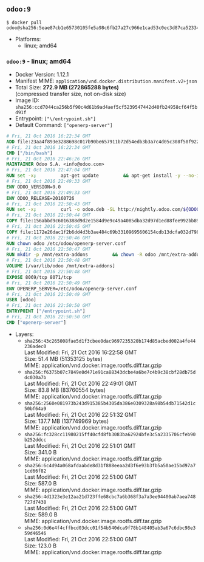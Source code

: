 ## `odoo:9`

```console
$ docker pull odoo@sha256:5eae87cb1e65730105fe5a98c6fb27a27c966e1cad53c0ec3d87ca523346cf4f
```

-	Platforms:
	-	linux; amd64

### `odoo:9` - linux; amd64

-	Docker Version: 1.12.1
-	Manifest MIME: `application/vnd.docker.distribution.manifest.v2+json`
-	Total Size: **272.9 MB (272865288 bytes)**  
	(compressed transfer size, not on-disk size)
-	Image ID: `sha256:ccd7044ca256b5f90c4d61b9ad4aef5cf5239547442d40fb24958cf64f5bd91f`
-	Entrypoint: `["\/entrypoint.sh"]`
-	Default Command: `["openerp-server"]`

```dockerfile
# Fri, 21 Oct 2016 16:22:34 GMT
ADD file:23aa4f893e3288698c017b90be657911b72d54edb3b3a7c4d05c308f50f9228f in / 
# Fri, 21 Oct 2016 16:22:34 GMT
CMD ["/bin/bash"]
# Fri, 21 Oct 2016 22:46:26 GMT
MAINTAINER Odoo S.A. <info@odoo.com>
# Fri, 21 Oct 2016 22:47:04 GMT
RUN set -x;         apt-get update         && apt-get install -y --no-install-recommends             ca-certificates             curl             node-less             node-clean-css             python-pyinotify             python-renderpm             python-support         && curl -o wkhtmltox.deb -SL http://nightly.odoo.com/extra/wkhtmltox-0.12.1.2_linux-jessie-amd64.deb         && echo '40e8b906de658a2221b15e4e8cd82565a47d7ee8 wkhtmltox.deb' | sha1sum -c -         && dpkg --force-depends -i wkhtmltox.deb         && apt-get -y install -f --no-install-recommends         && apt-get purge -y --auto-remove -o APT::AutoRemove::RecommendsImportant=false -o APT::AutoRemove::SuggestsImportant=false npm         && rm -rf /var/lib/apt/lists/* wkhtmltox.deb
# Fri, 21 Oct 2016 22:49:33 GMT
ENV ODOO_VERSION=9.0
# Fri, 21 Oct 2016 22:49:33 GMT
ENV ODOO_RELEASE=20160726
# Fri, 21 Oct 2016 22:50:43 GMT
RUN set -x;         curl -o odoo.deb -SL http://nightly.odoo.com/${ODOO_VERSION}/nightly/deb/odoo_${ODOO_VERSION}c.${ODOO_RELEASE}_all.deb         && echo 'cbd0cbaed27da28eaae1c6460f36d398c8acbf77 odoo.deb' | sha1sum -c -         && dpkg --force-depends -i odoo.deb         && apt-get update         && apt-get -y install -f --no-install-recommends         && rm -rf /var/lib/apt/lists/* odoo.deb
# Fri, 21 Oct 2016 22:50:44 GMT
COPY file:156abbd9c6016388d9d2e1584d9e9c49a4085dba32d97d1ed88fee992bb89e61 in / 
# Fri, 21 Oct 2016 22:50:45 GMT
COPY file:1172e26dac1f2b6dd4d3b3ae484c69b33109695606154cdb13dcfa032d798e88 in /etc/odoo/ 
# Fri, 21 Oct 2016 22:50:46 GMT
RUN chown odoo /etc/odoo/openerp-server.conf
# Fri, 21 Oct 2016 22:50:47 GMT
RUN mkdir -p /mnt/extra-addons         && chown -R odoo /mnt/extra-addons
# Fri, 21 Oct 2016 22:50:48 GMT
VOLUME [/var/lib/odoo /mnt/extra-addons]
# Fri, 21 Oct 2016 22:50:48 GMT
EXPOSE 8069/tcp 8071/tcp
# Fri, 21 Oct 2016 22:50:49 GMT
ENV OPENERP_SERVER=/etc/odoo/openerp-server.conf
# Fri, 21 Oct 2016 22:50:49 GMT
USER [odoo]
# Fri, 21 Oct 2016 22:50:50 GMT
ENTRYPOINT ["/entrypoint.sh"]
# Fri, 21 Oct 2016 22:50:50 GMT
CMD ["openerp-server"]
```

-	Layers:
	-	`sha256:43c265008fae5d1f3cbee0dac9697235320b174d85acbed002a4fe44236adec0`  
		Last Modified: Fri, 21 Oct 2016 16:22:58 GMT  
		Size: 51.4 MB (51353125 bytes)  
		MIME: application/vnd.docker.image.rootfs.diff.tar.gzip
	-	`sha256:f6375b07c7849e0d471e91ca88343dcbe4a6be7c4b9c38cbf28db75ddc030a7b`  
		Last Modified: Fri, 21 Oct 2016 22:49:01 GMT  
		Size: 83.8 MB (83760554 bytes)  
		MIME: application/vnd.docker.image.rootfs.diff.tar.gzip
	-	`sha256:2560e081973b243d915385b4305da386e0309328a98b54db71542d1c50bf64a9`  
		Last Modified: Fri, 21 Oct 2016 22:51:32 GMT  
		Size: 137.7 MB (137749969 bytes)  
		MIME: application/vnd.docker.image.rootfs.diff.tar.gzip
	-	`sha256:fc328cc11980215ff40cfd8fb3083ba62924bfe3c5a2335706cfeb90b252ddcc`  
		Last Modified: Fri, 21 Oct 2016 22:51:01 GMT  
		Size: 341.0 B  
		MIME: application/vnd.docker.image.rootfs.diff.tar.gzip
	-	`sha256:6c4d94a068afdaabde8d31f888eeaa2d3f6e93b3fb5a50ae15bd97a71cd66f82`  
		Last Modified: Fri, 21 Oct 2016 22:51:00 GMT  
		Size: 587.0 B  
		MIME: application/vnd.docker.image.rootfs.diff.tar.gzip
	-	`sha256:4d1323e3e12aa21d723ffe68cbc7a6b368f3a7a3ee94400ab7aea748727d7438`  
		Last Modified: Fri, 21 Oct 2016 22:51:00 GMT  
		Size: 589.0 B  
		MIME: application/vnd.docker.image.rootfs.diff.tar.gzip
	-	`sha256:0d6e4f4cffbcd03dcc01f54b540dca9f78b148405ab3a67c6dbc98e359d46546`  
		Last Modified: Fri, 21 Oct 2016 22:51:00 GMT  
		Size: 123.0 B  
		MIME: application/vnd.docker.image.rootfs.diff.tar.gzip

